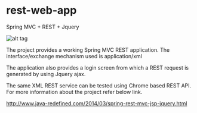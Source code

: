 # rest-web-app
Spring MVC + REST + Jquery

![alt tag](http://2.bp.blogspot.com/-5kawW6byJVc/UyH-TESXArI/AAAAAAAAAao/GNq7zO56BJg/s1600/Jquery.jpg)

The project provides a working Spring MVC REST application. The interface/exchange mechanism used is application/xml

The application also provides a login screen from which a REST request is generated by using Jquery ajax.

The same XML REST service can be tested using Chrome based REST API. For more information about the project refer below link. 

http://www.java-redefined.com/2014/03/spring-rest-mvc-jsp-jquery.html
